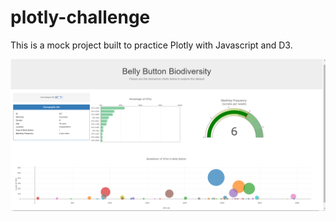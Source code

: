 # plotly-challenge
This is a mock project built to practice Plotly with Javascript and D3.
<p align="center">
  <img src="dashboard.PNG">
</p>
